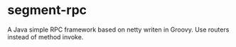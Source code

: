 # segment-rpc
A Java simple RPC framework based on netty writen in Groovy. Use routers instead of method invoke.
